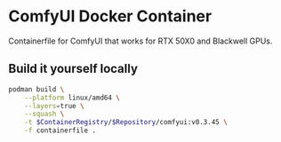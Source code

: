 # ComfyUI Docker Container

Containerfile for ComfyUI that works for RTX 50X0 and Blackwell GPUs.

## Build it yourself locally

```bash
podman build \
    --platform linux/amd64 \
    --layers=true \
    --squash \
    -t $ContainerRegistry/$Repository/comfyui:v0.3.45 \
    -f containerfile .
```
